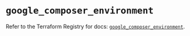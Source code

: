 # `google_composer_environment`

Refer to the Terraform Registry for docs: [`google_composer_environment`](https://registry.terraform.io/providers/hashicorp/google-beta/6.17.0/docs/resources/google_composer_environment).
